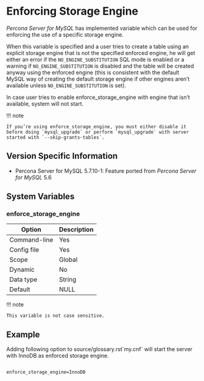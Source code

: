 # Enforcing Storage Engine

*Percona Server for MySQL* has implemented variable which can be used for enforcing the use of a specific storage engine.

When this variable is specified and a user tries to create a table using an explicit storage engine that is not the specified enforced engine, he will get either an error if the `NO_ENGINE_SUBSTITUTION` SQL mode is enabled or a warning if `NO_ENGINE_SUBSTITUTION` is disabled and the table will be created anyway using the enforced engine (this is consistent with the default MySQL way of creating the default storage engine if other engines aren’t available unless `NO_ENGINE_SUBSTITUTION` is set).

In case user tries to enable enforce_storage_engine with engine that isn’t available, system will not start.

!!! note

    If you’re using enforce_storage_engine, you must either disable it before doing `mysql_upgrade` or perform `mysql_upgrade` with server started with `--skip-grants-tables`.

## Version Specific Information

* Percona Server for MySQL 5.7.10-1: Feature ported from *Percona Server for MySQL* 5.6

## System Variables

### <a id="enforce-storage-engine" /> enforce_storage_engine

| Option       | Description |
|--------------|-------------|
| Command-line | Yes         |
| Config file  | Yes         |
| Scope        | Global      |
| Dynamic      | No          |
| Data type    | String      |
| Default      | NULL        |

!!! note

    This variable is not case sensitive.

## Example

Adding following option to source/glossary.rst\`my.cnf\` will start the server with InnoDB as enforced storage engine.

```text

enforce_storage_engine=InnoDB

```
